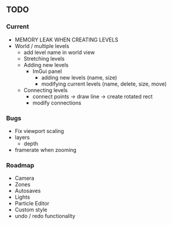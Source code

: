 
## TODO

### Current
- MEMORY LEAK WHEN CREATING LEVELS
- World / multiple levels
  - add level name in world view
  - Stretching levels
  - Adding new levels
    - ImGui panel
      - adding new levels (name, size)
      - modifying current levels (name, delete, size, move)
  - Connecting levels
    - connect points -> draw line -> create rotated rect
    - modify connections

### Bugs
- Fix viewport scaling
- layers
  - depth
- framerate when zooming

### Roadmap
- Camera
- Zones
- Autosaves
- Lights
- Particle Editor
- Custom style
- undo / redo functionality
